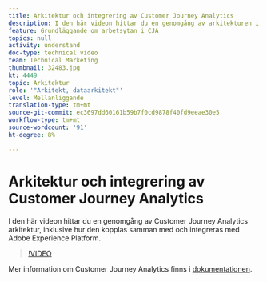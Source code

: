 ```yaml
---
title: Arkitektur och integrering av Customer Journey Analytics
description: I den här videon hittar du en genomgång av arkitekturen i Adobe Customer Journey Analytics, inklusive hur den kopplas samman med och integreras med Adobe Experience Platform.
feature: Grundläggande om arbetsytan i CJA
topics: null
activity: understand
doc-type: technical video
team: Technical Marketing
thumbnail: 32483.jpg
kt: 4449
topic: Arkitektur
role: '"Arkitekt, dataarkitekt"'
level: Mellanliggande
translation-type: tm+mt
source-git-commit: ec3697dd60161b59b7f0cd9878f40fd9eeae30e5
workflow-type: tm+mt
source-wordcount: '91'
ht-degree: 8%

---
```



# Arkitektur och integrering av Customer Journey Analytics

I den här videon hittar du en genomgång av Customer Journey Analytics arkitektur, inklusive hur den kopplas samman med och integreras med Adobe Experience Platform.

>[!VIDEO](https://video.tv.adobe.com/v/32483/?quality=12)

Mer information om Customer Journey Analytics finns i [dokumentationen](https://docs.adobe.com/content/help/en/analytics-platform/using/cja-landing.html).
